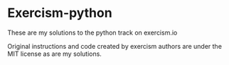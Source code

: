 # Exercism-python

These are my solutions to the python track on exercism.io

Original instructions and code created by exercism authors are under the MIT license as are my solutions.

